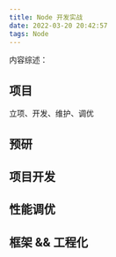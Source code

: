 ```yaml
---
title: Node 开发实战
date: 2022-03-20 20:42:57
tags: Node
---
```


内容综述：

## 项目

立项、开发、维护、调优

## 预研

## 项目开发

## 性能调优

## 框架 && 工程化

